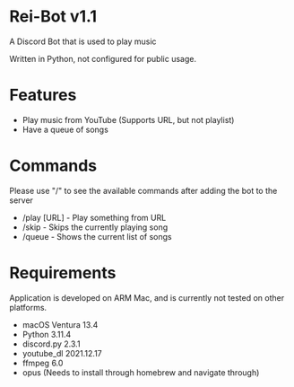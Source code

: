 # Rei-Bot v1.1

A Discord Bot that is used to play music

Written in Python, not configured for public usage.

# Features

- Play music from YouTube (Supports URL, but not playlist)
- Have a queue of songs

# Commands

Please use "/" to see the available commands after adding the bot to the server

- /play [URL] - Play something from URL
- /skip - Skips the currently playing song
- /queue - Shows the current list of songs

# Requirements

Application is developed on ARM Mac, and is currently not tested on other platforms.

- macOS Ventura 13.4
- Python 3.11.4
- discord.py 2.3.1
- youtube_dl 2021.12.17
- ffmpeg 6.0
- opus (Needs to install through homebrew and navigate through)
